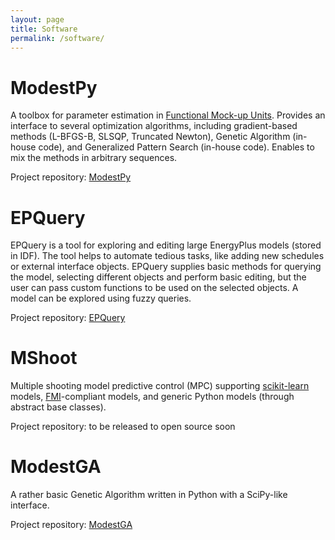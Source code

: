 ```yaml
---
layout: page
title: Software
permalink: /software/
---
```


# ModestPy

A toolbox for parameter estimation in [Functional Mock-up Units](https://fmi-standard.org/). Provides an interface to several optimization algorithms, including gradient-based methods (L-BFGS-B, SLSQP, Truncated Newton), Genetic Algorithm (in-house code), and Generalized Pattern Search (in-house code). Enables to mix the methods in arbitrary sequences.

Project repository: [ModestPy](https://github.com/sdu-cfei/modest-py)

# EPQuery

EPQuery is a tool for exploring and editing large EnergyPlus models (stored in IDF). The tool helps to automate tedious tasks, like adding new schedules or external interface objects. EPQuery supplies basic methods for querying the model, selecting different objects and perform basic editing, but the user can pass custom functions to be used on the selected objects. A model can be explored using fuzzy queries.

Project repository: [EPQuery](https://github.com/sdu-cfei/epquery)

# MShoot

Multiple shooting model predictive control (MPC) supporting [scikit-learn](http://scikit-learn.org) models, [FMI](https://fmi-standard.org/)-compliant models, and generic Python models (through abstract base classes).

Project repository: to be released to open source soon

# ModestGA

A rather basic Genetic Algorithm written in Python with a SciPy-like interface.

Project repository: [ModestGA](https://github.com/krzysztofarendt/modestga)
